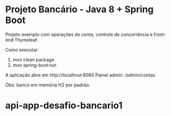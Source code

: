 # Projeto Bancário - Java 8 + Spring Boot

Projeto exemplo com operações de conta, controle de concorrência e front-end Thymeleaf.

Como executar:

1. mvn clean package
2. mvn spring-boot:run

A aplicação abre em http://localhost:8080
Painel admin: /admin/contas

Obs: banco em memória H2 por padrão.
# api-app-desafio-bancario1
